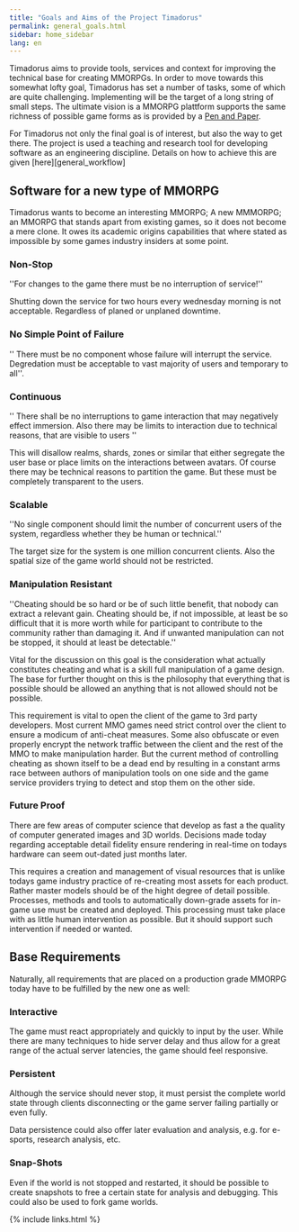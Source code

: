 ```yaml
---
title: "Goals and Aims of the Project Timadorus"
permalink: general_goals.html
sidebar: home_sidebar
lang: en
---
```



Timadorus aims to provide tools, services and context for improving the technical
base for creating MMORPGs. In order to move towards this somewhat lofty goal, Timadorus
has set a number of tasks, some of which are quite challenging. Implementing will be
the target of a long string of small steps. The ultimate vision is a MMORPG plattform
supports the same richness of possible game forms as is provided by a [Pen and Paper](https://en.wikipedia.org/wiki/Tabletop_role-playing_game).

For Timadorus not only the final goal is of interest, but also the way to get there.
The project is used a teaching and research tool for developing software as an engineering
discipline. Details on how to achieve this are given [here][general_workflow]


## Software for a new type of MMORPG ##

Timadorus wants to become an interesting MMORPG; A new MMMORPG; an MMORPG that stands
apart from existing games, so it does not become a mere clone. It owes its academic
origins capabilities that where stated as impossible by some games industry insiders
at some point.

### Non-Stop ###

''For changes to the game there must be no interruption of service!''

Shutting down the service for two hours every wednesday morning is not acceptable.
Regardless of planed or unplaned downtime.

### No Simple Point of Failure ###

'' There must be no component whose failure will interrupt the service. Degredation must
be acceptable to vast majority of users and temporary to all''.


### Continuous ###

'' There shall be no interruptions to game interaction that may negatively effect immersion. Also there may
be limits to interaction due to technical reasons, that are visible to users ''

This will disallow realms, shards, zones or similar that either segregate the user base
or place limits on the interactions between avatars. Of course there may be technical
reasons to partition the game. But these must be completely transparent to the users.


### Scalable ###

''No single component should limit the number of concurrent users of the system,
regardless whether they be human or technical.''

The target size for the system is
one million concurrent clients. Also the spatial size of the game world should not
be restricted.


### Manipulation Resistant ###

''Cheating should be so hard or be of such little benefit, that nobody can extract a
relevant gain. Cheating should be, if not impossible, at least be so difficult
that it is more worth while for participant to contribute to the community rather
than damaging it. And if unwanted manipulation can not be stopped, it should at least
be detectable.''

Vital for the discussion on this goal is the consideration what actually constitutes
cheating and what is a skill full manipulation of a game design. The base for further
thought on this is the philosophy that everything that is possible should be allowed
an anything that is not allowed should not be possible.

This requirement is vital to open the client of the game to 3rd party developers.
Most current MMO games need strict control over the client to ensure a modicum of
anti-cheat measures. Some also obfuscate or even properly encrypt the network
traffic between the client and the rest of the MMO to make manipulation
harder. But the current method of controlling cheating as shown itself to be a
dead end by resulting in a constant arms race between authors of manipulation
tools on one side and the game service providers trying to detect and stop
them on the other side.


### Future Proof ###


There are few areas of computer science that develop as fast a the quality of
computer generated images and 3D worlds. Decisions made today regarding acceptable
detail fidelity ensure rendering in real-time on todays hardware can seem out-dated just
months later.

This requires a creation and management of visual resources that is unlike todays
game industry practice of re-creating most assets for each product. Rather master models should
be of the hight degree of detail possible. Processes, methods and tools to automatically
down-grade assets for in-game use must be created and deployed. This processing must take
place with as little human intervention as possible. But it should support such intervention if needed or wanted.


## Base Requirements ##

Naturally, all requirements that are placed on a production grade MMORPG today have to be
fulfilled by the new one as well:


### Interactive ###

The game must react appropriately and quickly to input by the user. While there are many
techniques to hide server delay and thus allow for a great range of the actual server
latencies, the game should feel responsive.

### Persistent ###

Although the service should never stop, it must persist the complete world state through
clients disconnecting or the game server failing partially or even fully.

Data persistence could also offer later evaluation and analysis, e.g. for e-sports, research
analysis, etc.


### Snap-Shots ###

Even if the world is not stopped and restarted, it should be possible to create snapshots to
free a certain state for analysis and debugging. This could also be used to fork game worlds.

{% include links.html %}
